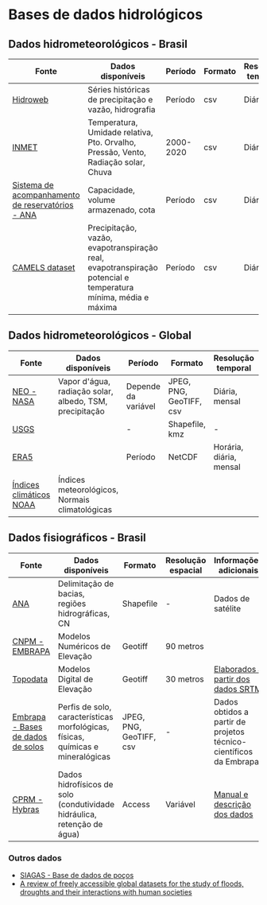 # Bases de dados hidrológicos
## Dados hidrometeorológicos - Brasil

| Fonte | Dados disponíveis | Período | Formato | Resolução temporal | Informações adicionais |
|---|---|---|---|---|---|
| [Hidroweb](http://www.snirh.gov.br/hidroweb/) | Séries históricas de precipitação e vazão, hidrografia | Período | csv | Diária | Estações convencionais |
| [INMET](https://portal.inmet.gov.br/dadoshistoricos) | Temperatura, Umidade relativa, Pto. Orvalho, Pressão, Vento, Radiação solar, Chuva | 2000-2020 | csv | Diária | Estações automáticas |
| [Sistema de acompanhamento de reservatórios - ANA](https://www.ana.gov.br/sar/) | Capacidade, volume armazenado, cota | Período | csv | Diária | | 
| [CAMELS dataset](https://zenodo.org/record/3964745#.X0kNr8hKg2w) | Precipitação, vazão, evapotranspiração real, evapotranspiração potencial e temperatura mínima, média e máxima | Período | csv | Diária | |

 ## Dados hidrometeorológicos - Global
 
| Fonte | Dados disponíveis | Período | Formato | Resolução temporal | Informações adicionais |
|---|---|---|---|---|---|
| [NEO - NASA](https://neo.sci.gsfc.nasa.gov/) | Vapor d'água, radiação solar, albedo, TSM, precipitação | Depende da variável | JPEG, PNG, GeoTIFF, csv | Diária, mensal | Dados de satélite |
| [USGS](https://earthexplorer.usgs.gov/) |  | - | Shapefile, kmz | - | Dados de satélite |
| [ERA5](https://www.ecmwf.int/en/forecasts/datasets/reanalysis-datasets/era5) | | Período | NetCDF | Horária, diária, mensal | Dados de satélite |
| [Índices climáticos NOAA](https://www.ncdc.noaa.gov/cdo-web/datasets) | Índices meteorológicos, Normais climatológicas |  |  |  |  |  |

## Dados fisiográficos - Brasil

| Fonte | Dados disponíveis | Formato | Resolução espacial | Informações adicionais |
|---|---|---|---|---|
| [ANA](http://dadosabertos.ana.gov.br/) | Delimitação de bacias, regiões hidrográficas, CN | Shapefile | - | Dados de satélite |
| [CNPM - EMBRAPA](https://www.cnpm.embrapa.br/projetos/relevobr/download/index.htm) | Modelos Numéricos de Elevação | Geotiff | 90 metros |  |
| [Topodata](http://www.webmapit.com.br/inpe/topodata/) | Modelos Digital de Elevação | Geotiff | 30 metros | [Elaborados a partir dos dados SRTM](http://www.dsr.inpe.br/topodata/index.php) |
| [Embrapa - Bases de dados de solos](https://www.embrapa.br/solos/sibcs/bases-de-dados-de-solos) | Perfis de solo, características morfológicas, físicas, químicas e mineralógicas | JPEG, PNG, GeoTIFF, csv | - | Dados obtidos a partir de projetos técnico-científicos da Embrapa |
| [CPRM - Hybras](http://www.cprm.gov.br/publique/Hidrologia/Pesquisa-e-Inovacao/HYBRAS-4930.html/) | Dados hidrofísicos de solo (condutividade hidráulica, retenção de água) | Access | Variável | [Manual e descrição dos dados](http://www.cprm.gov.br/publique/Hidrologia/Pesquisa-e-Inovacao/HYBRAS-4930.html)

### Outros dados

- [SIAGAS - Base de dados de poços](http://siagasweb.cprm.gov.br/layout/)
- [A review of freely accessible global datasets for the study of floods, droughts and their interactions with human societies](https://onlinelibrary.wiley.com/doi/full/10.1002/wat2.1424)
